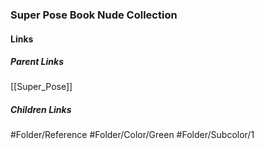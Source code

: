 ### Super Pose Book Nude Collection
#### Links
##### Parent Links
[[Super_Pose]]
##### Children Links
#Folder/Reference
#Folder/Color/Green
#Folder/Subcolor/1
